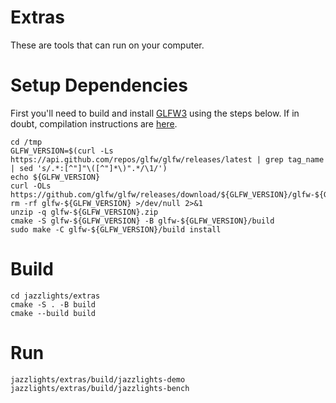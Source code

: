 # Extras

These are tools that can run on your computer.

# Setup Dependencies

First you'll need to build and install [GLFW3](https://www.glfw.org/) using the steps below.
If in doubt, compilation instructions are [here](https://www.glfw.org/docs/latest/compile.html).

```
cd /tmp
GLFW_VERSION=$(curl -Ls https://api.github.com/repos/glfw/glfw/releases/latest | grep tag_name | sed 's/.*:[^"]"\([^"]*\)".*/\1/')
echo ${GLFW_VERSION}
curl -OLs https://github.com/glfw/glfw/releases/download/${GLFW_VERSION}/glfw-${GLFW_VERSION}.zip
rm -rf glfw-${GLFW_VERSION} >/dev/null 2>&1
unzip -q glfw-${GLFW_VERSION}.zip
cmake -S glfw-${GLFW_VERSION} -B glfw-${GLFW_VERSION}/build
sudo make -C glfw-${GLFW_VERSION}/build install
```

# Build

```
cd jazzlights/extras
cmake -S . -B build
cmake --build build
```

# Run

```
jazzlights/extras/build/jazzlights-demo
jazzlights/extras/build/jazzlights-bench
```
